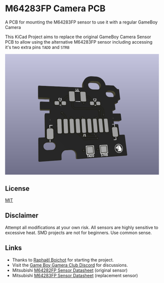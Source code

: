 # M64283FP Camera PCB

A PCB for mounting the M64283FP sensor to use it with a regular GameBoy Camera

This KiCad Project aims to replace the original GameBoy Camera Sensor PCB to allow using the alternative M64283FP sensor including accessing it's two extra pins `TADD` and `STRB`

![3D view](/img/3d.png)

## License
[MIT](LICENSE)

## Disclaimer
Attempt all modifications at your own risk. All sensors are highly sensitive to excessive heat. SMD projects are not for beginners. Use common sense. 

## Links
- Thanks to [Raphaël Boichot](https://github.com/Raphael-Boichot/) for starting the project.
- Visit the [Game Boy Gamera Club Discord](https://discord.gg/C7WFJHG) for discussions.
- Mitsubishi [M64282FP Sensor Datasheet](https://pdf1.alldatasheet.com/datasheet-pdf/view/146598/MITSUBISHI/M64282FP.html) (original sensor)
- Mitsubishi [M64283FP Sensor Datasheet](https://pdf1.alldatasheet.com/datasheet-pdf/view/89637/MITSUBISHI/M64283FP.html) (replacement sensor) 
